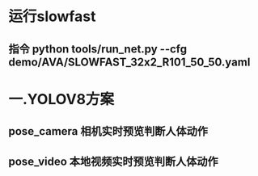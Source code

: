 # 运行slowfast 
## 指令 python tools/run_net.py --cfg demo/AVA/SLOWFAST_32x2_R101_50_50.yaml

# 一.YOLOV8方案 
##  pose_camera 相机实时预览判断人体动作
## pose_video 本地视频实时预览判断人体动作